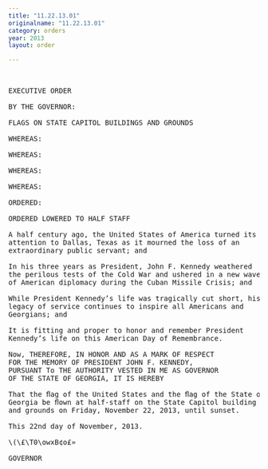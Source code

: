```yaml
---
title: "11.22.13.01"
originalname: "11.22.13.01"
category: orders
year: 2013
layout: order

---
```

<pre>
 

EXECUTIVE ORDER

BY THE GOVERNOR:

FLAGS ON STATE CAPITOL BUILDINGS AND GROUNDS

WHEREAS:

WHEREAS:

WHEREAS:

WHEREAS:

ORDERED:

ORDERED LOWERED TO HALF STAFF

A half century ago, the United States of America turned its
attention to Dallas, Texas as it mourned the loss of an
extraordinary public servant; and

In his three years as President, John F. Kennedy weathered
the perilous tests of the Cold War and ushered in a new wave
of American diplomacy during the Cuban Missile Crisis; and

While President Kennedy’s life was tragically cut short, his
legacy of service continues to inspire all Americans and
Georgians; and

It is fitting and proper to honor and remember President
Kennedy’s life on this American Day of Remembrance.

Now, THEREFORE, IN HONOR AND AS A MARK OF RESPECT
FOR THE MEMORY OF PRESIDENT JOHN F. KENNEDY,
PURSUANT To THE AUTHORITY VESTED IN ME AS GOVERNOR
OF THE STATE OF GEORGIA, IT IS HEREBY

That the ﬂag of the United States and the ﬂag of the State of
Georgia be ﬂown at half-staff on the State Capitol building
and grounds on Friday, November 22, 2013, until sunset.

This 22nd day of November, 2013.

\(\£\T0\owxB¢o£»

GOVERNOR

</pre>
